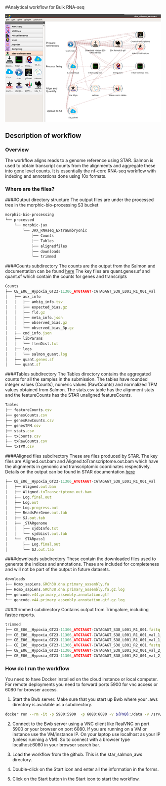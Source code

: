 #Analytical workflow for Bulk RNA-seq

![Screenshot of workflow](screenshots/star-salmon.png "Star-salmon workflow")
## Description of workflow
### Overview
The workflow aligns reads to a genome reference using STAR. Salmon is used to obtain transcript counts from the alignments and aggregate these into gene level counts. It is essentially the nf-core RNA-seq workflow with indexing and annotations done using 10x formats. 

### Where are the files?

####Output directory structure
The output files are under the processed tree in the morphic-bio-processing S3 bucket
```js
morphic-bio-processing
└── processed
    └── morphic-jax
        └── JAX_RNAseq_ExtraEmbryonic
            ├── Counts
            ├── Tables
            ├── alignedfiles
            ├── downloads
            └── trimmed
```
####Counts subdirectory
The counts are the output from the Salmon and documentation can be found [here](https://gensoft.pasteur.fr/docs/salmon/1.1.0/file_formats.html)
The key files are quant.genes.sf and quant.sf which contain the counts for genes and transcripts
```js
Counts
├── CE_E06__Hypoxia_GT23-11306_ATGTAAGT-CATAGAGT_S38_L001_R1_001_val
│   ├── aux_info
│   │   ├── ambig_info.tsv
│   │   ├── expected_bias.gz
│   │   ├── fld.gz
│   │   ├── meta_info.json
│   │   ├── observed_bias.gz
│   │   └── observed_bias_3p.gz
│   ├── cmd_info.json
│   ├── libParams
│   │   └── flenDist.txt
│   ├── logs
│   │   └── salmon_quant.log
│   ├── quant.genes.sf
│   └── quant.sf
```
####Tables subdirectory
The Tables directory contains the aggregated counts for all the samples in the submission. The tables have rounded integer values (Counts), numeric values (RawCounts) and normalized TPM values obtained from Salmon. The stats.csv table has the alignment stats and the featureCounts has the STAR unaligned featureCounts.
```js
Tables
├── featureCounts.csv
├── genesCounts.csv
├── genesRawCounts.csv
├── genesTPM.csv
├── stats.csv
├── txCounts.csv
├── txRawCounts.csv
└── txTPM.csv
```
####Aligned files subdirectory
These are files produced by STAR. The key files are Aligned.out.bam and Aligned.toTranscriptome.out.bam which have the alignments in genomic and transcriptomic coordinates respectively. Details on the output can be found in STAR documentation [here](https://raw.githubusercontent.com/alexdobin/STAR/master/doc/STARmanual.pdf)
```js
├── CE_E06__Hypoxia_GT23-11306_ATGTAAGT-CATAGAGT_S38_L001_R1_001_val
│   ├── Aligned.out.bam
│   ├── Aligned.toTranscriptome.out.bam
│   ├── Log.final.out
│   ├── Log.out
│   ├── Log.progress.out
│   ├── ReadsPerGene.out.tab
│   ├── SJ.out.tab
│   ├── _STARgenome
│   │   ├── sjdbInfo.txt
│   │   └── sjdbList.out.tab
│   └── _STARpass1
│       ├── Log.final.out
│       └── SJ.out.tab

```
####downloads subdirectory
These contain the downloaded files used to generate the indices and annotations. These are included for completeness and will not be part of the output in future datasets.
```js
downloads
├── Homo_sapiens.GRCh38.dna.primary_assembly.fa
├── Homo_sapiens.GRCh38.dna.primary_assembly.fa.gz.log
├── gencode.v44.primary_assembly.annotation.gtf
└── gencode.v44.primary_assembly.annotation.gtf.gz.log
```
####trimmed subdirectory
Contains output from Trimgalore, including fastqc reports.
```js
trimmed
├── CE_E06__Hypoxia_GT23-11306_ATGTAAGT-CATAGAGT_S38_L001_R1_001.fastq.gz_trimming_report.txt
├── CE_E06__Hypoxia_GT23-11306_ATGTAAGT-CATAGAGT_S38_L001_R1_001_val_1_fastqc.html
├── CE_E06__Hypoxia_GT23-11306_ATGTAAGT-CATAGAGT_S38_L001_R1_001_val_1_fastqc.zip
├── CE_E06__Hypoxia_GT23-11306_ATGTAAGT-CATAGAGT_S38_L001_R2_001.fastq.gz_trimming_report.txt
├── CE_E06__Hypoxia_GT23-11306_ATGTAAGT-CATAGAGT_S38_L001_R2_001_val_2_fastqc.html
├── CE_E06__Hypoxia_GT23-11306_ATGTAAGT-CATAGAGT_S38_L001_R2_001_val_2_fastqc.zip

```

### How do I run the workflow
You need to have Docker installed on the cloud instance or local computer. For remote deployments you need to forward ports 5900 for vnc access or 6080 for browser access. 

1. Start the Bwb server. Make sure that you start up Bwb where your .aws directory is available as a subdirectory.
```bash
docker run --rm -it -p 5900:5900  -p 6080:6080 -v ${PWD}:/data -v /srv/lhhung:/server -v /var/run/docker.sock:/var/run/docker.sock -v /tmp/.X11-unix:/tmp/.X11-unix  --privileged --group-add root biodepot/bwb:latest
```
2. Connect to the Bwb server using a VNC client like RealVNC on port 5900 or your browser on port 6080. If you are running on a VM or instance use the VM/instance IP. On your laptop use localhost as your IP (unless running a VM). So to connect with a browser type localhost:6080 in your browser search bar.

2. Load the workflow from the github. This is the star_salmon_aws directory.

4. Double-click on the Start icon and enter all the information in the forms.

5. Click on the Start button in the Start icon to start the workflow. 
